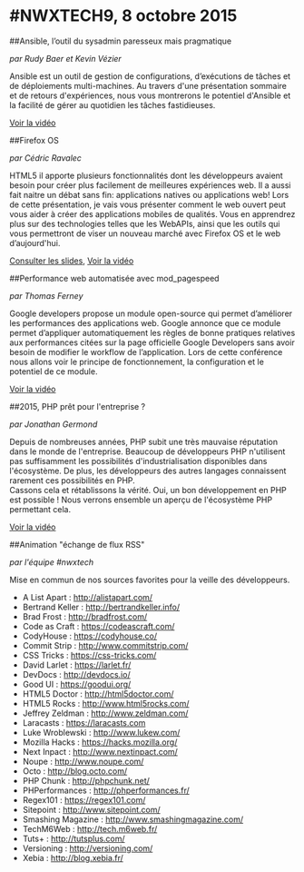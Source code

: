# #NWXTECH9, 8 octobre 2015

##Ansible, l’outil du sysadmin paresseux mais pragmatique

*par Rudy Baer et Kevin Vézier*

Ansible est un outil de gestion de configurations, d’exécutions de tâches et de déploiements multi-machines. Au travers d'une présentation sommaire et de retours d'expériences, nous vous montrerons le potentiel d'Ansible et la facilité de gérer au quotidien les tâches fastidieuses.

[Voir la vidéo](https://www.youtube.com/watch?v=lyn6VyK_ik8)

##Firefox OS

*par Cédric Ravalec*

HTML5 il apporte plusieurs fonctionnalités dont les développeurs avaient besoin pour créer plus facilement de meilleures expériences web. Il a aussi fait naitre un débat sans fin: applications natives ou applications web! Lors de cette présentation, je vais vous présenter comment le web ouvert peut vous aider à créer des applications mobiles de qualités. Vous en apprendrez plus sur des technologies telles que les WebAPIs, ainsi que les outils qui vous permettront de viser un nouveau marché avec Firefox OS et le web d’aujourd'hui.

[Consulter les slides](https://docs.google.com/presentation/d/1jh33vaPpn7m_LIvtUNw3bJDGJ7nI4ZpK0WdaWHoVlz0/edit#slide=id.gb616cf21a_0_49), 
[Voir la vidéo](https://www.youtube.com/watch?v=7JniQoCzX9g)

##Performance web automatisée avec mod_pagespeed

*par Thomas Ferney*

Google developers propose un module open-source qui permet d’améliorer les performances des applications web. Google annonce que ce module permet d’appliquer automatiquement les règles de bonne pratiques relatives aux performances citées sur la page officielle Google Developers sans avoir besoin de modifier le workflow de l’application. Lors de cette conférence nous allons voir le principe de fonctionnement, la configuration et le potentiel de ce module.

[Voir la vidéo](https://www.youtube.com/watch?v=4V86XG3kixo)

##2015, PHP prêt pour l'entreprise ?

*par Jonathan Germond*

Depuis de nombreuses années, PHP subit une très mauvaise réputation dans le monde de l'entreprise. Beaucoup de développeurs PHP n'utilisent pas suffisamment les possibilités d'industrialisation disponibles dans l'écosystème. De plus, les développeurs des autres langages connaissent rarement ces possibilités en PHP.  
Cassons cela et rétablissons la vérité. Oui, un bon développement en PHP est possible ! Nous verrons ensemble un aperçu de l'écosystème PHP permettant cela.

[Voir la vidéo](https://www.youtube.com/watch?v=9RRE69okFzs)

##Animation "échange de flux RSS"

*par l'équipe #nwxtech*

Mise en commun de nos sources favorites pour la veille des développeurs.

 - A List Apart : http://alistapart.com/
 - Bertrand Keller : http://bertrandkeller.info/
 - Brad Frost : http://bradfrost.com/
 - Code as Craft : https://codeascraft.com/
 - CodyHouse : https://codyhouse.co/
 - Commit Strip : http://www.commitstrip.com/
 - CSS Tricks : https://css-tricks.com/
 - David Larlet : https://larlet.fr/
 - DevDocs : http://devdocs.io/
 - Good UI : https://goodui.org/
 - HTML5 Doctor : http://html5doctor.com/
 - HTML5 Rocks : http://www.html5rocks.com/
 - Jeffrey Zeldman : http://www.zeldman.com/
 - Laracasts : https://laracasts.com
 - Luke Wroblewski : http://www.lukew.com/
 - Mozilla Hacks : https://hacks.mozilla.org/
 - Next Inpact : http://www.nextinpact.com/
 - Noupe : http://www.noupe.com/
 - Octo : http://blog.octo.com/
 - PHP Chunk : http://phpchunk.net/
 - PHPerformances : http://phperformances.fr/
 - Regex101 : https://regex101.com/
 - Sitepoint : http://www.sitepoint.com/
 - Smashing Magazine : http://www.smashingmagazine.com/
 - TechM6Web : http://tech.m6web.fr/
 - Tuts+ : http://tutsplus.com/
 - Versioning : http://versioning.com/
 - Xebia : http://blog.xebia.fr/
